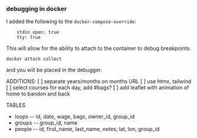 ### debugging in docker

I added the following to the `docker-compose-override`:
```
    stdin_open: true
    tty: true
```

This will allow for the ability to attach to the container to debug
breakpoints.

`docker attach collect`

 and you will be placed in the debugger.

 ADDITIONS:
[ ]  separate years/months on months URL
[ ]  use htmx, tailwind
[ ]  select courses for each day, add #bags?
[ ]  add leaflet with animation of home to bandon and back

TABLES
* loops
    -- id, date, wage, bags, owner_id, group_id
* groups
    -- group_id, name
* people
    -- id, first_name, last_name, notes, lat, lon, group_id


